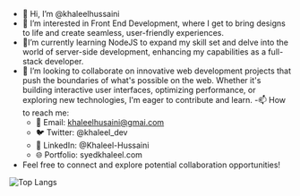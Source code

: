 - 👋 Hi, I’m @khaleelhussaini
- 👀 I’m interested in Front End Development, where I get to bring designs to life and create seamless, user-friendly experiences.
- 🌱I’m currently learning NodeJS to expand my skill set and delve into the world of server-side development, enhancing my capabilities as a full-stack developer.
- 💞️  I’m looking to collaborate on innovative web development projects that push the boundaries of what's possible on the web. Whether it's building interactive user interfaces, optimizing performance, or exploring new technologies, I'm eager to contribute and learn.
-📫 How to reach me:
   - 📧 Email: khaleelhusaini@gmai.com
   - 🐦 Twitter: @khaleel_dev 
   - 💼 LinkedIn: @Khaleel-Hussaini
   - 🌐 Portfolio: syedkhaleel.com
- Feel free to connect and explore potential collaboration opportunities!

<!---
khaleelhussaini/khaleelhussaini is a ✨ special ✨ repository because its `README.md` (this file) appears on your GitHub profile.
You can click the Preview link to take a look at your changes.
--->
![Top Langs](https://github-readme-stats.vercel.app/api/top-langs/?username=khaleelhussaini&layout=compact&theme=one_dark_pro&card_width=500")


